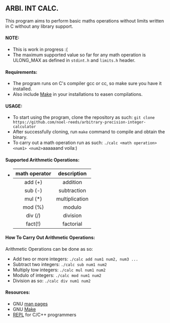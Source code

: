 ## ARBI. INT CALC.
This program aims to perform basic maths operations without limits written in C without any library support. 

#### NOTE:
- This is work in progress :(
- The maximum supported value so far for any math operation is ULONG_MAX as defined in `stdint.h` and `limits.h` header.

#### Requirements:
- The program runs on C's compiler gcc or cc, so make sure you have it installed.
- Also include [Make](https://www.gnu.org/software/make/) in your installations to easen compilations.

#### USAGE:
- To start using the program, clone the repository as such:
  `git clone https://github.com/noel-reeds/arbitrary-precision-integer-calculator`
- After successfully cloning, run `make` command to compile and obtain the binary.
- To carry out a math operation run as such:
  `./calc <math operation> <num1> <num2>`aaaaaand voila:)

#### Supported Arithmetic Operations:

- |math operator | description  |
  |    :---:     |    :---:     |
  | add (+)      | addition     |
  | sub (-)      | subtraction  |
  | mul (\*)     | multiplication |
  | mod (%)      | modulo       |
  | div (/)      | division     |
  | fact(!)      | factorial    |

#### How To Carry Out Arithmetic Operations:
Arithmetic Operations can be done as so:

- Add two or more integers: `./calc add num1 num2, num3 ...`
- Subtract two integers: `./calc sub num1 num2`
- Multiply tow integers: `./calc mul num1 num2`
- Modulo of integers: `./calc mod num1 num2`
- Division as so: `./calc div num1 num2`



#### Resources:
- GNU [man pages](https://www.gnu.org/)
- GNU [Make](https://www.gnu.org/software/make/)
- [REPL]() for C/C++ programmers
